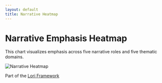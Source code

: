 ```yaml
---
layout: default
title: Narrative Heatmap
---
```


# Narrative Emphasis Heatmap

This chart visualizes emphasis across five narrative roles and five thematic domains.

![Narrative Heatmap](https://frameworklori.github.io/lori-framework-site/docs/assets/images/unnamed.png)



Part of the [Lori Framework](https://frameworklori.github.io/lori-framework-site)


